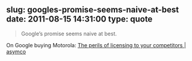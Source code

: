slug: googles-promise-seems-naive-at-best
date: 2011-08-15 14:31:00
type: quote
---

> Google’s promise seems naive at best.

On Google buying Motorola: [The perils of licensing to your competitors | asymco](http://www.asymco.com/2011/08/15/the-perils-of-licensing-to-your-competitors/?utm_source=feedburner&utm_medium=feed&utm_campaign=Feed:%20Asymco%20(asymco))
